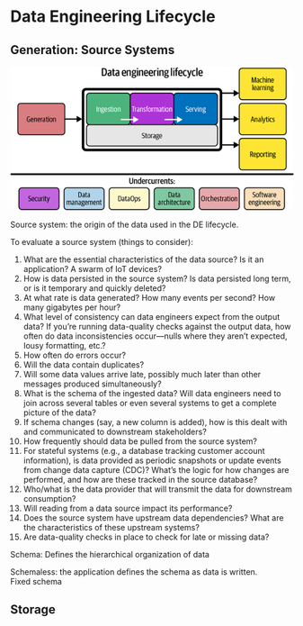 # Data Engineering Lifecycle
## Generation: Source Systems
![de-life-cycle](5b6bd186-8aa5-4b57-bf94-6703bf5c0679.png)

Source system: the origin of the data used in the DE lifecycle.

To evaluate a source system (things to consider):  
1. What are the essential characteristics of the data source? Is it an application? A swarm of IoT devices?
2. How is data persisted in the source system? Is data persisted long term, or is it temporary and quickly deleted?
3. At what rate is data generated? How many events per second? How many gigabytes per hour?
4. What level of consistency can data engineers expect from the output data? If you’re running data-quality checks against the output data, how often do data inconsistencies occur—nulls where they aren’t expected, lousy formatting, etc.?
5. How often do errors occur?
6. Will the data contain duplicates?
7. Will some data values arrive late, possibly much later than other messages produced simultaneously?
8. What is the schema of the ingested data? Will data engineers need to join across several tables or even several systems to get a complete picture of the data?
9. If schema changes (say, a new column is added), how is this dealt with and communicated to downstream stakeholders?
10. How frequently should data be pulled from the source system?
11. For stateful systems (e.g., a database tracking customer account information), is data provided as periodic snapshots or update events from change data capture (CDC)? What’s the logic for how changes are performed, and how are these tracked in the source database?
12. Who/what is the data provider that will transmit the data for downstream consumption?
13. Will reading from a data source impact its performance?
14. Does the source system have upstream data dependencies? What are the characteristics of these upstream systems?
15. Are data-quality checks in place to check for late or missing data?


Schema: Defines the hierarchical organization of data

Schemaless: the application defines the schema as data is written.  
Fixed schema

## Storage